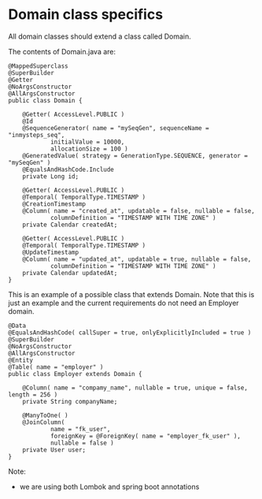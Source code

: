 # Domain class specifics

All domain classes should extend a class called Domain.

The contents of Domain.java are:

```
@MappedSuperclass
@SuperBuilder
@Getter
@NoArgsConstructor
@AllArgsConstructor
public class Domain {

    @Getter( AccessLevel.PUBLIC )
    @Id
    @SequenceGenerator( name = "mySeqGen", sequenceName = "inmysteps_seq",
            initialValue = 10000,
            allocationSize = 100 )
    @GeneratedValue( strategy = GenerationType.SEQUENCE, generator = "mySeqGen" )
    @EqualsAndHashCode.Include
    private Long id;

    @Getter( AccessLevel.PUBLIC )
    @Temporal( TemporalType.TIMESTAMP )
    @CreationTimestamp
    @Column( name = "created_at", updatable = false, nullable = false,
            columnDefinition = "TIMESTAMP WITH TIME ZONE" )
    private Calendar createdAt;

    @Getter( AccessLevel.PUBLIC )
    @Temporal( TemporalType.TIMESTAMP )
    @UpdateTimestamp
    @Column( name = "updated_at", updatable = true, nullable = false,
            columnDefinition = "TIMESTAMP WITH TIME ZONE" )
    private Calendar updatedAt;
}
```

This is an example of a possible class that extends Domain.  Note that this is just an example and the current requirements do not need an Employer domain.  

```
@Data
@EqualsAndHashCode( callSuper = true, onlyExplicitlyIncluded = true )
@SuperBuilder
@NoArgsConstructor
@AllArgsConstructor
@Entity
@Table( name = "employer" )
public class Employer extends Domain {

    @Column( name = "compamy_name", nullable = true, unique = false, length = 256 )
    private String companyName;

    @ManyToOne( )
    @JoinColumn(
            name = "fk_user",
            foreignKey = @ForeignKey( name = "employer_fk_user" ),
            nullable = false )
    private User user;
}
```

Note:

* we are using both Lombok and spring boot annotations


